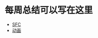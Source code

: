 # 每周总结可以写在这里

+ [SFC](https://www.yuque.com/weikeduoli/obgscu/rpvm4n)
+ [动画](https://www.yuque.com/weikeduoli/obgscu/kfwnnb)